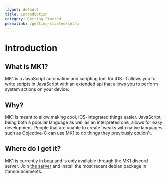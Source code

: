 ```yaml
---
layout: default
title: Introduction
category: Getting Started
permalink: /getting-started/intro
---
```


# Introduction
## What is MK1?
MK1 is a JavaScript automation and scripting tool for iOS. It allows you to write scripts in JavaScript with an extended api that allows you to perform system actions on your device.

## Why?
MK1 is meant to allow making cool, iOS-integrated things easier. JavaScript, being both a popular language as well as an interpreted one, allows for easy development. People that are unable to create tweaks with native languages such as Objective-C can use MK1 to do things they previously couldn't.

## Where do I get it?
MK1 is currently in beta and is only available through the MK1 discord server. Join [the server](https://discord.gg/nHrEvUh) and install the most recent debian package in #announcements.
